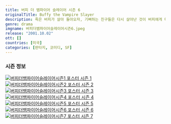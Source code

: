 ```yaml
---
title: 버피 더 뱀파이어 슬레이어 시즌 6
originalTitle: Buffy the Vampire Slayer
description: 죽은 버피가 살아 돌아오자, 기뻐하는 친구들은 다시 살아난 것이 버피에게 더 좋은 일일지에 관해서는 생각하지 못한다.
genre: drama
imgname: 버피더뱀파이어슬레이어시즌6.jpeg
release: "2001.10.02"
ott: []
countries: [미국]
categories: [판타지, 코미디, SF]
---
```


### 시즌 정보

<div class="season-list">
<div class="item">
<a href="/drama/버피더뱀파이어슬레이어시즌1" >
<img src="/poster/버피더뱀파이어슬레이어시즌1.jpeg" alt="버피더뱀파이어슬레이어시즌1 포스터 ">
시즌 1</a>
</div>

<div class="item">
<a href="/drama/버피더뱀파이어슬레이어시즌2" >
<img src="/poster/버피더뱀파이어슬레이어시즌2.jpeg" alt="버피더뱀파이어슬레이어시즌2 포스터 ">
시즌 2</a>
</div>

<div class="item">
<a href="/drama/버피더뱀파이어슬레이어시즌3" >
<img src="/poster/버피더뱀파이어슬레이어시즌3.jpeg" alt="버피더뱀파이어슬레이어시즌3 포스터 ">
시즌 3</a>
</div>

<div class="item">
<a href="/drama/버피더뱀파이어슬레이어시즌4" >
<img src="/poster/버피더뱀파이어슬레이어시즌4.jpeg" alt="버피더뱀파이어슬레이어시즌4 포스터 ">
시즌 4</a>
</div>

<div class="item">
<a href="/drama/버피더뱀파이어슬레이어시즌5" >
<img src="/poster/버피더뱀파이어슬레이어시즌5.jpeg" alt="버피더뱀파이어슬레이어시즌5 포스터 ">
시즌 5</a>
</div>

<div class="item">
<a href="/drama/버피더뱀파이어슬레이어시즌6" >
<img src="/poster/버피더뱀파이어슬레이어시즌6.jpeg" alt="버피더뱀파이어슬레이어시즌6 포스터 ">
시즌 6</a>
</div>

<div class="item">
<a href="/drama/버피더뱀파이어슬레이어시즌7" >
<img src="/poster/버피더뱀파이어슬레이어시즌7.jpeg" alt="버피더뱀파이어슬레이어시즌7 포스터 ">
시즌 7</a>
</div>
</div>
